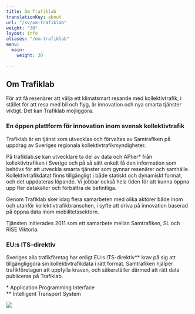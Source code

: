 ```yaml
---
title: Om Trafiklab
translationKey: about
url: "/sv/om-trafiklab"
weight: "30"
layout: info
aliases: "/om-trafiklab"
menu:
  main:
    weight: 30

---
```

## **Om Trafiklab**

För att få resenärer att välja ett klimatsmart resande med kollektivtrafik, i stället för att resa med bil och flyg, är
innovation och nya smarta tjänster viktigt. Det kan Trafiklab möjliggöra.

### **En öppen plattform för innovation inom svensk kollektivtrafik**

Trafiklab är en tjänst som utvecklas och förvaltas av Samtrafiken på uppdrag av Sveriges regionala
kollektivtrafikmyndigheter.

På trafiklab.se kan utvecklare ta del av data och API:er* från kollektivtrafiken i Sverige och på så sätt enkelt få den
information som behövs för att utveckla smarta tjänster som gynnar resenärer och samhälle. Kollektivtrafikdatat finns
tillgängligt i både statiskt och dynamiskt format, och det uppdateras löpande. Vi jobbar också hela tiden för att kunna
öppna upp fler datakällor och förbättra de befintliga.

Genom Trafiklab sker idag flera samarbeten med olika aktörer både inom och utanför kollektivtrafikbranschen, i syfte att
driva på innovation baserad på öppna data inom mobilitetssektorn.

Tjänsten initierades 2011 som ett samarbete mellan Samtrafiken, SL och RISE Viktoria.

### **EU:s ITS-direktiv**

Sveriges alla trafikföretag har enligt EU:s ITS-direktiv** krav på sig att tillgängliggöra sin kollektivtrafikdata i
rätt format. Samtrafiken hjälper trafikföretagen att uppfylla kraven, och säkerställer därmed att rätt data publiceras
på Trafiklab.

\* Application Programming Interface  
\** Intelligent Transport System

![](/media/2021/10/tagline_logo.png)
